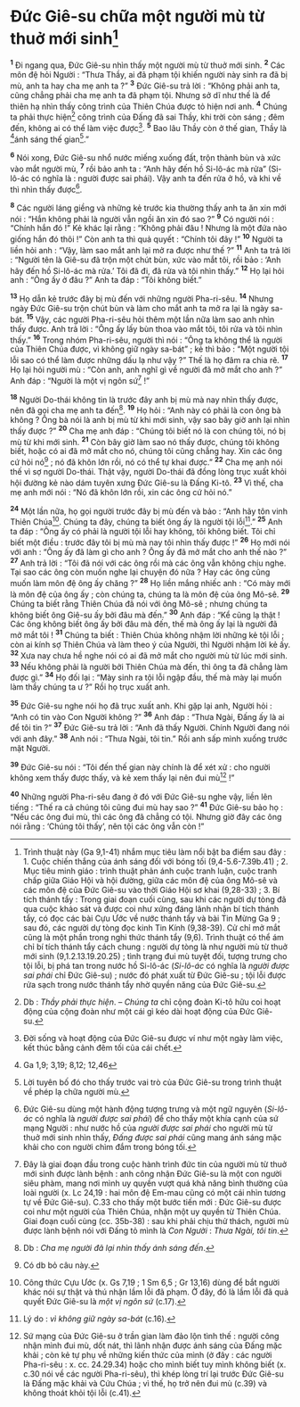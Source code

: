 # Đức Giê-su chữa một người mù từ thuở mới sinh[^1]
<sup><b>1</b></sup> Đi ngang qua, Đức Giê-su nhìn thấy một người mù từ thuở mới sinh. <sup><b>2</b></sup> Các môn đệ hỏi Người : “Thưa Thầy, ai đã phạm tội khiến người này sinh ra đã bị mù, anh ta hay cha mẹ anh ta ?” <sup><b>3</b></sup> Đức Giê-su trả lời : “Không phải anh ta, cũng chẳng phải cha mẹ anh ta đã phạm tội. Nhưng sở dĩ như thế là để thiên hạ nhìn thấy công trình của Thiên Chúa được tỏ hiện nơi anh. <sup><b>4</b></sup> Chúng ta phải thực hiện[^2] công trình của Đấng đã sai Thầy, khi trời còn sáng ; đêm đến, không ai có thể làm việc được[^3]. <sup><b>5</b></sup> Bao lâu Thầy còn ở thế gian, Thầy là [^1*]ánh sáng thế gian[^4].”

<sup><b>6</b></sup> Nói xong, Đức Giê-su nhổ nước miếng xuống đất, trộn thành bùn và xức vào mắt người mù, <sup><b>7</b></sup> rồi bảo anh ta : “Anh hãy đến hồ Si-lô-ác mà rửa” (Si-lô-ác có nghĩa là : người được sai phái). Vậy anh ta đến rửa ở hồ, và khi về thì nhìn thấy được[^5].

<sup><b>8</b></sup> Các người láng giềng và những kẻ trước kia thường thấy anh ta ăn xin mới nói : “Hắn không phải là người vẫn ngồi ăn xin đó sao ?” <sup><b>9</b></sup> Có người nói : “Chính hắn đó !” Kẻ khác lại rằng : “Không phải đâu ! Nhưng là một đứa nào giống hắn đó thôi !” Còn anh ta thì quả quyết : “Chính tôi đây !” <sup><b>10</b></sup> Người ta liền hỏi anh : “Vậy, làm sao mắt anh lại mở ra được như thế ?” <sup><b>11</b></sup> Anh ta trả lời : “Người tên là Giê-su đã trộn một chút bùn, xức vào mắt tôi, rồi bảo : ‘Anh hãy đến hồ Si-lô-ác mà rửa.’ Tôi đã đi, đã rửa và tôi nhìn thấy.” <sup><b>12</b></sup> Họ lại hỏi anh : “Ông ấy ở đâu ?” Anh ta đáp : “Tôi không biết.”

<sup><b>13</b></sup> Họ dẫn kẻ trước đây bị mù đến với những người Pha-ri-sêu. <sup><b>14</b></sup> Nhưng ngày Đức Giê-su trộn chút bùn và làm cho mắt anh ta mở ra lại là ngày sa-bát. <sup><b>15</b></sup> Vậy, các người Pha-ri-sêu hỏi thêm một lần nữa làm sao anh nhìn thấy được. Anh trả lời : “Ông ấy lấy bùn thoa vào mắt tôi, tôi rửa và tôi nhìn thấy.” <sup><b>16</b></sup> Trong nhóm Pha-ri-sêu, người thì nói : “Ông ta không thể là người của Thiên Chúa được, vì không giữ ngày sa-bát” ; kẻ thì bảo : “Một người tội lỗi sao có thể làm được những dấu lạ như vậy ?” Thế là họ đâm ra chia rẽ. <sup><b>17</b></sup> Họ lại hỏi người mù : “Còn anh, anh nghĩ gì về người đã mở mắt cho anh ?” Anh đáp : “Người là một vị ngôn sứ[^6] !”

<sup><b>18</b></sup> Người Do-thái không tin là trước đây anh bị mù mà nay nhìn thấy được, nên đã gọi cha mẹ anh ta đến[^7]. <sup><b>19</b></sup> Họ hỏi : “Anh này có phải là con ông bà không ? Ông bà nói là anh bị mù từ khi mới sinh, vậy sao bây giờ anh lại nhìn thấy được ?” <sup><b>20</b></sup> Cha mẹ anh đáp : “Chúng tôi biết nó là con chúng tôi, nó bị mù từ khi mới sinh. <sup><b>21</b></sup> Còn bây giờ làm sao nó thấy được, chúng tôi không biết, hoặc có ai đã mở mắt cho nó, chúng tôi cũng chẳng hay. Xin các ông cứ hỏi nó[^8] ; nó đã khôn lớn rồi, nó có thể tự khai được.” <sup><b>22</b></sup> Cha mẹ anh nói thế vì sợ người Do-thái. Thật vậy, người Do-thái đã đồng lòng trục xuất khỏi hội đường kẻ nào dám tuyên xưng Đức Giê-su là Đấng Ki-tô. <sup><b>23</b></sup> Vì thế, cha mẹ anh mới nói : “Nó đã khôn lớn rồi, xin các ông cứ hỏi nó.”

<sup><b>24</b></sup> Một lần nữa, họ gọi người trước đây bị mù đến và bảo : “Anh hãy tôn vinh Thiên Chúa[^9]. Chúng ta đây, chúng ta biết ông ấy là người tội lỗi[^10].” <sup><b>25</b></sup> Anh ta đáp : “Ông ấy có phải là người tội lỗi hay không, tôi không biết. Tôi chỉ biết một điều : trước đây tôi bị mù mà nay tôi nhìn thấy được !” <sup><b>26</b></sup> Họ mới nói với anh : “Ông ấy đã làm gì cho anh ? Ông ấy đã mở mắt cho anh thế nào ?” <sup><b>27</b></sup> Anh trả lời : “Tôi đã nói với các ông rồi mà các ông vẫn không chịu nghe. Tại sao các ông còn muốn nghe lại chuyện đó nữa ? Hay các ông cũng muốn làm môn đệ ông ấy chăng ?” <sup><b>28</b></sup> Họ liền mắng nhiếc anh : “Có mày mới là môn đệ của ông ấy ; còn chúng ta, chúng ta là môn đệ của ông Mô-sê. <sup><b>29</b></sup> Chúng ta biết rằng Thiên Chúa đã nói với ông Mô-sê ; nhưng chúng ta không biết ông Giê-su ấy bởi đâu mà đến.” <sup><b>30</b></sup> Anh đáp : “Kể cũng lạ thật ! Các ông không biết ông ấy bởi đâu mà đến, thế mà ông ấy lại là người đã mở mắt tôi ! <sup><b>31</b></sup> Chúng ta biết : Thiên Chúa không nhậm lời những kẻ tội lỗi ; còn ai kính sợ Thiên Chúa và làm theo ý của Người, thì Người nhậm lời kẻ ấy. <sup><b>32</b></sup> Xưa nay chưa hề nghe nói có ai đã mở mắt cho người mù từ lúc mới sinh. <sup><b>33</b></sup> Nếu không phải là người bởi Thiên Chúa mà đến, thì ông ta đã chẳng làm được gì.” <sup><b>34</b></sup> Họ đối lại : “Mày sinh ra tội lỗi ngập đầu, thế mà mày lại muốn làm thầy chúng ta ư ?” Rồi họ trục xuất anh.

<sup><b>35</b></sup> Đức Giê-su nghe nói họ đã trục xuất anh. Khi gặp lại anh, Người hỏi : “Anh có tin vào Con Người không ?” <sup><b>36</b></sup> Anh đáp : “Thưa Ngài, Đấng ấy là ai để tôi tin ?” <sup><b>37</b></sup> Đức Giê-su trả lời : “Anh đã thấy Người. Chính Người đang nói với anh đây.” <sup><b>38</b></sup> Anh nói : “Thưa Ngài, tôi tin.” Rồi anh sấp mình xuống trước mặt Người.

<sup><b>39</b></sup> Đức Giê-su nói : “Tôi đến thế gian này chính là để xét xử : cho người không xem thấy được thấy, và kẻ xem thấy lại nên đui mù[^11] !”

<sup><b>40</b></sup> Những người Pha-ri-sêu đang ở đó với Đức Giê-su nghe vậy, liền lên tiếng : “Thế ra cả chúng tôi cũng đui mù hay sao ?” <sup><b>41</b></sup> Đức Giê-su bảo họ : “Nếu các ông đui mù, thì các ông đã chẳng có tội. Nhưng giờ đây các ông nói rằng : ‘Chúng tôi thấy’, nên tội các ông vẫn còn !”

[^1]: Trình thuật này (Ga 9,1-41) nhắm mục tiêu làm nổi bật ba điểm sau đây : 1. Cuộc chiến thắng của ánh sáng đối với bóng tối (9,4-5.6-7.39b.41) ; 2. Mục tiêu minh giáo : trình thuật phản ánh cuộc tranh luận, cuộc tranh chấp giữa Giáo Hội và hội đường, giữa các môn đệ của ông Mô-sê và các môn đệ của Đức Giê-su vào thời Giáo Hội sơ khai (9,28-33) ; 3. Bí tích thánh tẩy : Trong giai đoạn cuối cùng, sau khi các người dự tòng đã qua cuộc khảo sát và được coi như xứng đáng lãnh nhận bí tích thánh tẩy, có đọc các bài Cựu Ước về nước thánh tẩy và bài Tin Mừng Ga 9 ; sau đó, các người dự tòng đọc kinh Tin Kính (9,38-39). Cử chỉ mở mắt cũng là một phần trong nghi thức thánh tẩy (9,6). Trình thuật có thể ám chỉ bí tích thánh tẩy cách chung : người dự tòng là như người mù từ thuở mới sinh (9,1.2.13.19.20.25) ; tình trạng đui mù tuyệt đối, tượng trưng cho tội lỗi, bị phá tan trong nước hồ Si-lô-ác (<i>Si-lô-ác</i> có nghĩa là <i>người được sai phái</i> chỉ Đức Giê-su) ; nước đó phát xuất từ Đức Giê-su ; tội lỗi được rửa sạch trong nước thánh tẩy nhờ quyền năng của Đức Giê-su.
[^2]: Db : <i>Thầy phải thực hiện</i>. – <i>Chúng ta</i> chỉ cộng đoàn Ki-tô hữu coi hoạt động của cộng đoàn như một cái gì kéo dài hoạt động của Đức Giê-su.
[^3]: Đời sống và hoạt động của Đức Giê-su được ví như một ngày làm việc, kết thúc bằng cảnh đêm tối của cái chết.
[^4]: Lời tuyên bố đó cho thấy trước vai trò của Đức Giê-su trong trình thuật về phép lạ chữa người mù.
[^5]: Đức Giê-su dùng một hành động tượng trưng và một ngữ nguyên (<i>Si-lô-ác</i> có nghĩa là <i>người được sai phái</i>) để cho thấy một khía cạnh của sứ mạng Người : như nước hồ của <i>người được sai phái</i> cho người mù từ thuở mới sinh nhìn thấy, <i>Đấng được sai phái</i> cũng mang ánh sáng mặc khải cho con người chìm đắm trong bóng tối.
[^6]: Đây là giai đoạn đầu trong cuộc hành trình đức tin của người mù từ thuở mới sinh được lành bệnh : anh công nhận Đức Giê-su là một con người siêu phàm, mang nơi mình uy quyền vượt quá khả năng bình thường của loài người (x. Lc 24,19 : hai môn đệ Em-mau cũng có một cái nhìn tương tự về Đức Giê-su). C.33 cho thấy một bước tiến mới : Đức Giê-su được coi như một người của Thiên Chúa, nhận một uy quyền từ Thiên Chúa. Giai đoạn cuối cùng (cc. 35b-38) : sau khi phải chịu thử thách, người mù được lành bệnh nói với Đấng tỏ mình là <i>Con Người</i> : <i>Thưa Ngài, tôi tin</i>.
[^7]: Db : <i>Cha mẹ người đã lại nhìn thấy ánh sáng đến</i>.
[^8]: Có db bỏ câu này.
[^9]: Công thức Cựu Ước (x. Gs 7,19 ; 1 Sm 6,5 ; Gr 13,16) dùng để bắt người khác nói sự thật và thú nhận lầm lỗi đã phạm. Ở đây, đó là lầm lỗi đã quả quyết Đức Giê-su là <i>một vị ngôn sứ</i> (c.17).
[^10]: Lý do : <i>vì không giữ ngày sa-bát</i> (c.16).
[^11]: Sứ mạng của Đức Giê-su ở trần gian làm đảo lộn tình thế : người công nhận mình đui mù, dốt nát, thì lãnh nhận được ánh sáng của Đấng mặc khải ; còn kẻ tự phụ về những kiến thức của mình (ở đây : các người Pha-ri-sêu : x. cc. 24.29.34) hoặc cho mình biết tuy mình không biết (x. c.30 nói về các người Pha-ri-sêu), thì khép lòng trí lại trước Đức Giê-su là Đấng mặc khải và Cứu Chúa ; vì thế, họ trở nên đui mù (c.39) và không thoát khỏi tội lỗi (c.41).
[^1*]: Ga 1,9; 3,19; 8,12; 12,46
